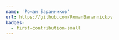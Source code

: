 ```yaml
---
name: 'Роман Баранников'
url: https://github.com/RomanBarannickov
badges:
  - first-contribution-small
---
```

